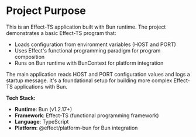 # Project Purpose

This is an Effect-TS application built with Bun runtime. The project demonstrates a basic Effect-TS program that:

- Loads configuration from environment variables (HOST and PORT)
- Uses Effect's functional programming paradigm for program composition
- Runs on Bun runtime with BunContext for platform integration

The main application reads HOST and PORT configuration values and logs a startup message. It's a foundational setup for building more complex Effect-TS applications with Bun.

**Tech Stack:**

- **Runtime**: Bun (v1.2.17+)
- **Framework**: Effect-TS (functional programming framework)
- **Language**: TypeScript
- **Platform**: @effect/platform-bun for Bun integration
